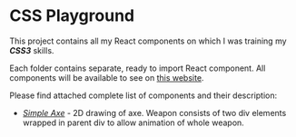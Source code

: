 # CSS Playground

This project contains all my React components on which I was training my **_CSS3_** skills.

Each folder contains separate, ready to import React component.
All components will be available to see on [this website].

Please find attached complete list of components and their description:
- _[Simple Axe]_ - 2D drawing of axe. Weapon consists of two div elements wrapped in parent div to allow animation of whole weapon.

<!-- My Referrences -->
[this website]: http://projects.bborawski.pl/css-playground
[Simple Axe]: https://codepen.io/Borawski/pen/pVYaJb